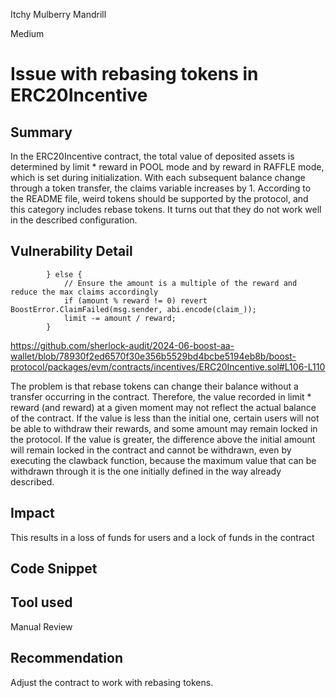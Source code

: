Itchy Mulberry Mandrill

Medium

# Issue with rebasing tokens in ERC20Incentive

## Summary

In the ERC20Incentive contract, the total value of deposited assets is determined by limit * reward in POOL mode and by reward in RAFFLE mode, which is set during initialization. With each subsequent balance change through a token transfer, the claims variable increases by 1. According to the README file, weird tokens should be supported by the protocol, and this category includes rebase tokens. It turns out that they do not work well in the described configuration.



## Vulnerability Detail

```solidity
        } else {
            // Ensure the amount is a multiple of the reward and reduce the max claims accordingly
            if (amount % reward != 0) revert BoostError.ClaimFailed(msg.sender, abi.encode(claim_));
            limit -= amount / reward;
        }
```
https://github.com/sherlock-audit/2024-06-boost-aa-wallet/blob/78930f2ed6570f30e356b5529bd4bcbe5194eb8b/boost-protocol/packages/evm/contracts/incentives/ERC20Incentive.sol#L106-L110

The problem is that rebase tokens can change their balance without a transfer occurring in the contract. Therefore, the value recorded in limit * reward (and reward) at a given moment may not reflect the actual balance of the contract. If the value is less than the initial one, certain users will not be able to withdraw their rewards, and some amount may remain locked in the protocol. If the value is greater, the difference above the initial amount will remain locked in the contract and cannot be withdrawn, even by executing the clawback function, because the maximum value that can be withdrawn through it is the one initially defined in the way already described.

## Impact

This results in a loss of funds for users and a lock of funds in the contract

## Code Snippet

## Tool used

Manual Review

## Recommendation

Adjust the contract to work with rebasing tokens.